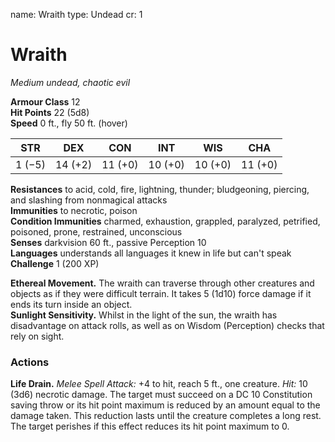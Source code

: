 name: Wraith
type: Undead
cr: 1

# Wraith 
_Medium undead, chaotic evil_

**Armour Class** 12    
**Hit Points** 22 (5d8)    
**Speed** 0 ft., fly 50 ft. (hover) 

| STR     | DEX     | CON     | INT     | WIS     | CHA     |
|---------|---------|---------|---------|---------|---------|
| 1 (−5)  | 14 (+2) | 11 (+0) | 10 (+0) | 10 (+0) | 11 (+0) | 

**Resistances** to acid, cold, fire, lightning, thunder; bludgeoning, piercing, and slashing from nonmagical attacks    
**Immunities** to necrotic, poison    
**Condition Immunities** charmed, exhaustion, grappled, paralyzed, petrified, poisoned, prone, restrained, unconscious    
**Senses** darkvision 60 ft., passive Perception 10    
**Languages** understands all languages it knew in life but can't speak    
**Challenge** 1 (200 XP) 

**Ethereal Movement.** The wraith can traverse through other creatures and objects as if they were difficult terrain. It takes 5 (1d10) force damage if it ends its turn inside an object.    
**Sunlight Sensitivity.** Whilst in the light of the sun, the wraith has disadvantage on attack rolls, as well as on Wisdom (Perception) checks that rely on sight. 

### Actions 
**Life Drain.** _Melee Spell Attack:_ +4 to hit, reach 5 ft., one creature. _Hit:_ 10 (3d6) necrotic damage. The target must succeed on a DC 10 Constitution saving throw or its hit point maximum is reduced by an amount equal to the damage taken. This reduction lasts until the creature completes a long rest. The target perishes if this effect reduces its hit point maximum to 0.
